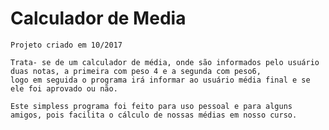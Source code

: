 # Calculador de Media


    Projeto criado em 10/2017
    
    Trata- se de um calculador de média, onde são informados pelo usuário duas notas, a primeira com peso 4 e a segunda com peso6,
    logo em seguida o programa irá informar ao usuário média final e se ele foi aprovado ou não.
    
    Este simpless programa foi feito para uso pessoal e para alguns amigos, pois facilita o cálculo de nossas médias em nosso curso.
